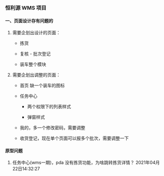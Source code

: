 ### 恒利源 WMS 项目

#### 一、页面设计存有问题的

1. 需要企划出设计的页面：
   
   - 拣货
   
   - 复核 - 批次登记
   
   - 装车整个模块

2. 需要企划出调整的页面：
   
   - 首页 缺一个装车的图标
   
   - 任务中心
     
     - 两个权限下的列表样式
     
     - 弹窗样式
   
   - 我的，多一个修改密码，需要调整
   
   - 收货登记，现在单个页面可以报多个批次，需要调整一下

#### 原型问题

1. 任务中心(wms一期)，pda 没有拣货功能，为啥跳转拣货详情？ 2021年04月22日14:32:27
